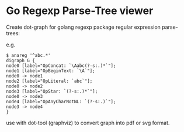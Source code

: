 Go Regexp Parse-Tree viewer
===========================

Create dot-graph for golang regexp package regular expression parse-trees:

e.g.

```
$ anareg '^abc.*'
digraph G {
node0 [label="OpConcat: `\Aabc(?-s:.)*`"];
node1 [label="OpBeginText: `\A`"];
node0 -> node1
node2 [label="OpLiteral: `abc`"];
node0 -> node2
node3 [label="OpStar: `(?-s:.)*`"];
node0 -> node3
node4 [label="OpAnyCharNotNL: `(?-s:.)`"];
node3 -> node4
}
```

use with dot-tool (graphviz) to convert graph into pdf or svg format.
